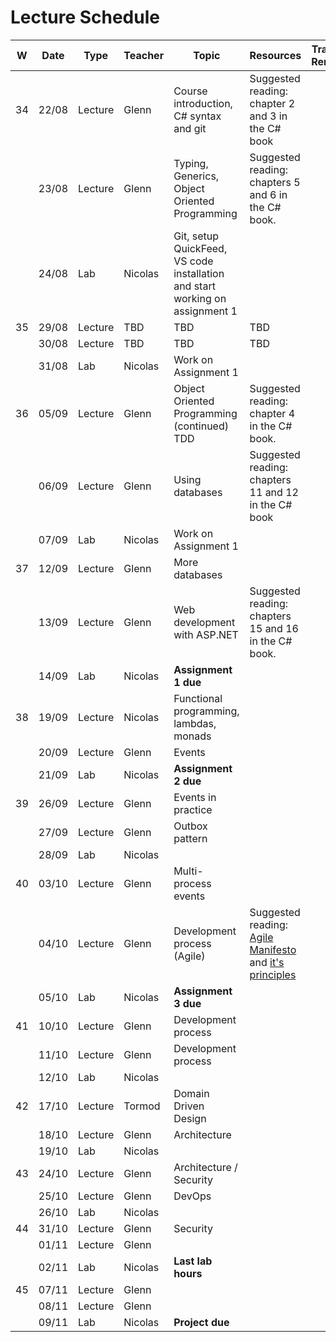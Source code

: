 # Lecture Schedule

| W   | Date  | Type    | Teacher  | Topic                                         | Resources                                                                                                                           | Travels / Remarks |
| --- | ----- | ------- | -------- | --------------------------------------------- | ----------------------------------------------------------------------------------------------------------------------------------- | ----------------- |
| 34  | 22/08 | Lecture | Glenn    | Course introduction, C# syntax and git        | Suggested reading: chapter 2 and 3 in the C# book                                                                                   |
|     | 23/08 | Lecture | Glenn    | Typing, Generics, Object Oriented Programming | Suggested reading: chapters 5 and 6 in the C# book.                                                                                 |
|     | 24/08 | Lab     | Nicolas  | Git, setup QuickFeed, VS code installation and start working on assignment 1 |                                                                                                                                     |                   |
| 35  | 29/08 | Lecture | TBD    | TBD        | TBD                                                                                   |
|     | 30/08 | Lecture | TBD    | TBD        | TBD                                                                                   |
|     | 31/08 | Lab     | Nicolas  | Work on Assignment 1                          |                                                                                                                                     |                   |
| 36  | 05/09 | Lecture | Glenn    | Object Oriented Programming (continued) TDD   | Suggested reading: chapter 4 in the C# book.                                                                                        |
|     | 06/09 | Lecture | Glenn    | Using databases                               | Suggested reading: chapters 11 and 12 in the C# book                                                                                |
|     | 07/09 | Lab     | Nicolas  | Work on Assignment 1                          |                                                                                                                                     |                   |
| 37  | 12/09 | Lecture | Glenn    | More databases                                |                                                                                                                                     |
|     | 13/09 | Lecture | Glenn    | Web development with ASP.NET                  | Suggested reading: chapters 15 and 16 in the C# book.                                                                               |
|     | 14/09 | Lab     | Nicolas  | **Assignment 1 due**                          |                                                                                                                                     |                   |
| 38  | 19/09 | Lecture | Nicolas  | Functional programming, lambdas, monads       |                                                                                                                                     |
|     | 20/09 | Lecture | Glenn    | Events                                        |                                                                                                                                     |
|     | 21/09 | Lab     | Nicolas  | **Assignment 2 due**                          |                                                                                                                                     |                   |
| 39  | 26/09 | Lecture | Glenn    | Events in practice                            |                                                                                                                                     |
|     | 27/09 | Lecture | Glenn    | Outbox pattern                                |                                                                                                                                     |
|     | 28/09 | Lab     | Nicolas  |                                               |                                                                                                                                     |                   |
| 40  | 03/10 | Lecture | Glenn    | Multi-process events                          |                                                                                                                                     |
|     | 04/10 | Lecture | Glenn    | Development process (Agile)                   | Suggested reading: [Agile Manifesto](https://agilemanifesto.org/) and [it's principles](https://agilemanifesto.org/principles.html) |
|     | 05/10 | Lab     | Nicolas  | **Assignment 3 due**                          |                                                                                                                                     |                   |
| 41  | 10/10 | Lecture | Glenn    | Development process                           |                                                                                                                                     |
|     | 11/10 | Lecture | Glenn    | Development process                           |                                                                                                                                     |
|     | 12/10 | Lab     | Nicolas  |                                               |                                                                                                                                     |                   |
| 42  | 17/10 | Lecture | Tormod   | Domain Driven Design                          |                                                                                                                                     |
|     | 18/10 | Lecture | Glenn    | Architecture                                  |                                                                                                                                     |
|     | 19/10 | Lab     | Nicolas  |                                               |                                                                                                                                     |                   |
| 43  | 24/10 | Lecture | Glenn    | Architecture / Security                       |                                                                                                                                     |
|     | 25/10 | Lecture | Glenn    | DevOps                                        |                                                                                                                                     |
|     | 26/10 | Lab     | Nicolas  |                                               |                                                                                                                                     |                   |
| 44  | 31/10 | Lecture | Glenn    | Security                                      |                                                                                                                                     |
|     | 01/11 | Lecture | Glenn    |                                               |                                                                                                                                     |
|     | 02/11 | Lab     | Nicolas  | **Last lab hours**                            |                                                                                                                                     |                   |
| 45  | 07/11 | Lecture | Glenn    |                                               |                                                                                                                                     |
|     | 08/11 | Lecture | Glenn    |                                               |                                                                                                                                     |
|     | 09/11 | Lab     | Nicolas  | **Project due**                               |                                                                                                                                     |                   |
